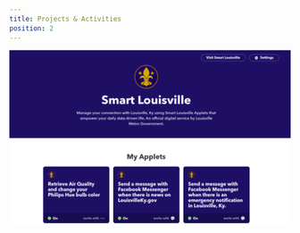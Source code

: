 ```yaml
---
title: Projects & Activities
position: 2
---
```


![Smart Louisville](/assets/img/projects/digital-services/smart-louisville.png)
